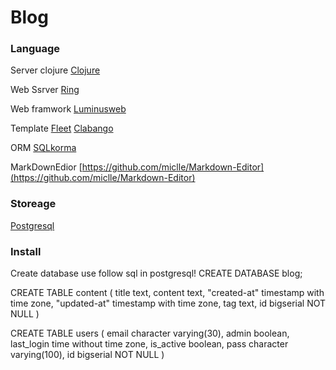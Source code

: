 # Blog
### Language 
Server clojure 
[Clojure](http://clojure.org)

Web Ssrver 
[Ring](https://github.com/ring-clojure/ring)

Web framwork 
[Luminusweb](http://www.luminusweb.net/)

Template
[Fleet](https://github.com/Flamefork/fleet)     [Clabango](https://github.com/danlarkin/clabango)


ORM [SQLkorma](http://sqlkorma.com/)

MarkDownEdior [https://github.com/miclle/Markdown-Editor](https://github.com/miclle/Markdown-Editor)
### Storeage
[Postgresql](http://postgresql.org)

### Install 
Create database use follow sql in postgresql!
CREATE DATABASE blog;

CREATE TABLE content
(
  title text,
  content text,
  "created-at" timestamp with time zone,
  "updated-at" timestamp with time zone,
  tag text,
  id bigserial NOT NULL
)

CREATE TABLE users
(
  email character varying(30),
  admin boolean,
  last_login time without time zone,
  is_active boolean,
  pass character varying(100),
  id bigserial NOT NULL
)


